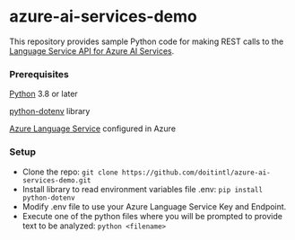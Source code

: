 # azure-ai-services-demo

This repository provides sample Python code for making REST calls to the [Language Service API for Azure AI Services](https://learn.microsoft.com/en-us/azure/ai-services/language-service/).

### Prerequisites

[Python](https://www.python.org/) 3.8 or later

[python-dotenv](https://pypi.org/project/python-dotenv/) library

[Azure Language Service](https://learn.microsoft.com/en-us/azure/ai-services/language-service/language-detection/quickstart?tabs=macos&pivots=programming-language-python) configured in Azure

### Setup

- Clone the repo:  `git clone https://github.com/doitintl/azure-ai-services-demo.git`
- Install library to read environment variables file .env:  `pip install python-dotenv`
- Modify .env file to use your Azure Language Service Key and Endpoint.
- Execute one of the python files where you will be prompted to provide text to be analyzed:  `python <filename>`
